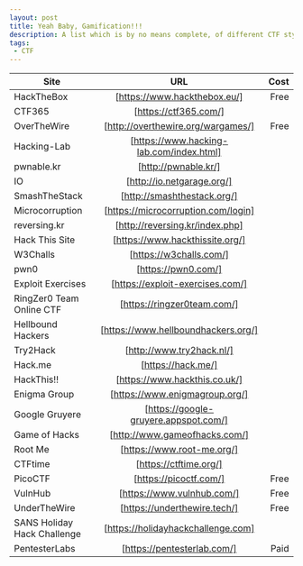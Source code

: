 ```yaml
---
layout: post
title: Yeah Baby, Gamification!!!
description: A list which is by no means complete, of different CTF style sites.
tags:
 - CTF
---
```

| Site | URL | Cost |
| ----- | :-------: | -----: |
|HackTheBox| [https://www.hackthebox.eu/] | Free |
|CTF365| [https://ctf365.com/] | |
|OverTheWire| [http://overthewire.org/wargames/] | Free |
|Hacking-Lab| [https://www.hacking-lab.com/index.html] | |
|pwnable.kr| [http://pwnable.kr/] | |
|IO| [http://io.netgarage.org/] | |
|SmashTheStack| [http://smashthestack.org/] | |
|Microcorruption| [https://microcorruption.com/login] | |
|reversing.kr| [http://reversing.kr/index.php] | |
|Hack This Site| [https://www.hackthissite.org/] | |
|W3Challs| [https://w3challs.com/] | |
|pwn0| [https://pwn0.com/] | |
|Exploit Exercises| [https://exploit-exercises.com/] | |
|RingZer0 Team Online CTF| [https://ringzer0team.com/] | |
|Hellbound Hackers| [https://www.hellboundhackers.org/] | |
|Try2Hack| [http://www.try2hack.nl/] | |
|Hack.me| [https://hack.me/] | |
|HackThis!!| [https://www.hackthis.co.uk/] | |
|Enigma Group| [https://www.enigmagroup.org/] | |
|Google Gruyere| [https://google-gruyere.appspot.com/] | |
|Game of Hacks| [http://www.gameofhacks.com/] | |
|Root Me| [https://www.root-me.org/] | |
|CTFtime| [https://ctftime.org/] | |
|PicoCTF| [https://picoctf.com/] | Free |
|VulnHub| [https://www.vulnhub.com/] | Free |
|UnderTheWire| [https://underthewire.tech/] | Free |
|SANS Holiday Hack Challenge| [https://holidayhackchallenge.com] | |
|PentesterLabs| [https://pentesterlab.com/] | Paid |

